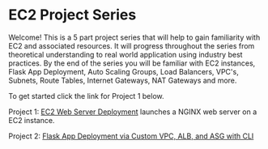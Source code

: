 # EC2 Project Series
Welcome! This is a 5 part project series that will help to gain familiarity with EC2 and associated resources. It will progress throughout the series from theoretical understanding to real world application using industry best practices. By the end of the series you will be familiar with EC2 instances, Flask App Deployment, Auto Scaling Groups, Load Balancers, VPC's, Subnets, Route Tables, Internet Gateways, NAT Gateways and more.

To get started click the link for Project 1 below.

Project 1: [EC2 Web Server Deployment](1-ec2-web-server.md) launches a NGINX web server on a EC2 instance.

Project 2: [Flask App Deployment via Custom VPC, ALB, and ASG with CLI](2-flask-app-cli.md)


